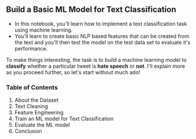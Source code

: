 ## Build a Basic ML Model for Text Classification

 - In this notebook, you'll learn how to implement a text classification task using machine learning. 
 - You'll learn to create basic NLP based features that can be created from the text and you'll then test the model on the test data set to evaluate it's performance.
 
To make things interesting, the task is to build a machine learning model to **classify** whether a particular tweet is **hate speech** or **not**. I'll explain more as you proceed further, so let's start without much ado!
 
### Table of Contents

1. About the Dataset
2. Text Cleaning
3. Feature Engineering 
4. Train an ML model for Text Classification
5. Evaluate the ML model 
6. Conclusion
